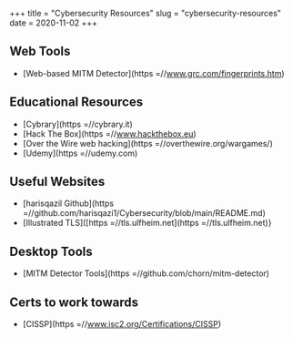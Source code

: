 +++
title = "Cybersecurity Resources"
slug = "cybersecurity-resources"
date = 2020-11-02
+++

## Web Tools

- [Web-based MITM Detector](https =//www.grc.com/fingerprints.htm)

## Educational Resources

- [Cybrary](https =//cybrary.it)
- [Hack The Box](https =//www.hackthebox.eu)
- [Over the Wire web hacking](https =//overthewire.org/wargames/)
- [Udemy](https =//udemy.com)

## Useful Websites

- [harisqazil Github](https =//github.com/harisqazi1/Cybersecurity/blob/main/README.md)
- [Illustrated TLS]([https =//tls.ulfheim.net](https =//tls.ulfheim.net)}

## Desktop Tools

- [MITM Detector Tools](https =//github.com/chorn/mitm-detector)

## Certs to work towards

- [CISSP](https =//www.isc2.org/Certifications/CISSP)
